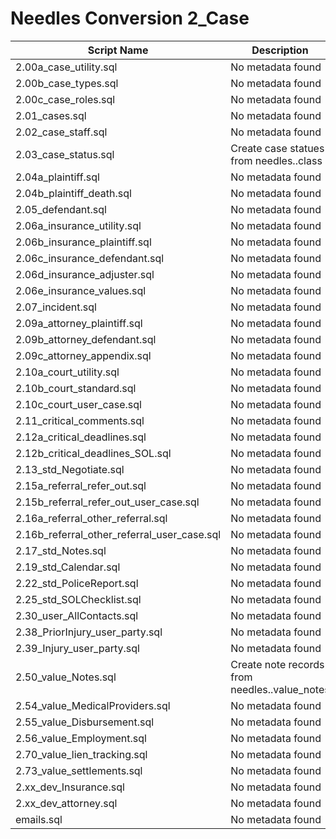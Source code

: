 # Needles Conversion 2_Case

| Script Name | Description | Dependencies |
|-------------|-------------|-------------|
| 2.00a_case_utility.sql | No metadata found | No metadata found |
| 2.00b_case_types.sql | No metadata found | No metadata found |
| 2.00c_case_roles.sql | No metadata found | No metadata found |
| 2.01_cases.sql | No metadata found | No metadata found |
| 2.02_case_staff.sql | No metadata found | No metadata found |
| 2.03_case_status.sql | Create case statues from needles..class | ['2.02_std_Cases.sql'] |
| 2.04a_plaintiff.sql | No metadata found | No metadata found |
| 2.04b_plaintiff_death.sql | No metadata found | No metadata found |
| 2.05_defendant.sql | No metadata found | No metadata found |
| 2.06a_insurance_utility.sql | No metadata found | No metadata found |
| 2.06b_insurance_plaintiff.sql | No metadata found | No metadata found |
| 2.06c_insurance_defendant.sql | No metadata found | No metadata found |
| 2.06d_insurance_adjuster.sql | No metadata found | No metadata found |
| 2.06e_insurance_values.sql | No metadata found | No metadata found |
| 2.07_incident.sql | No metadata found | No metadata found |
| 2.09a_attorney_plaintiff.sql | No metadata found | No metadata found |
| 2.09b_attorney_defendant.sql | No metadata found | No metadata found |
| 2.09c_attorney_appendix.sql | No metadata found | No metadata found |
| 2.10a_court_utility.sql | No metadata found | No metadata found |
| 2.10b_court_standard.sql | No metadata found | No metadata found |
| 2.10c_court_user_case.sql | No metadata found | No metadata found |
| 2.11_critical_comments.sql | No metadata found | No metadata found |
| 2.12a_critical_deadlines.sql | No metadata found | No metadata found |
| 2.12b_critical_deadlines_SOL.sql | No metadata found | No metadata found |
| 2.13_std_Negotiate.sql | No metadata found | No metadata found |
| 2.15a_referral_refer_out.sql | No metadata found | No metadata found |
| 2.15b_referral_refer_out_user_case.sql | No metadata found | No metadata found |
| 2.16a_referral_other_referral.sql | No metadata found | No metadata found |
| 2.16b_referral_other_referral_user_case.sql | No metadata found | No metadata found |
| 2.17_std_Notes.sql | No metadata found | No metadata found |
| 2.19_std_Calendar.sql | No metadata found | No metadata found |
| 2.22_std_PoliceReport.sql | No metadata found | No metadata found |
| 2.25_std_SOLChecklist.sql | No metadata found | No metadata found |
| 2.30_user_AllContacts.sql | No metadata found | No metadata found |
| 2.38_PriorInjury_user_party.sql | No metadata found | No metadata found |
| 2.39_Injury_user_party.sql | No metadata found | No metadata found |
| 2.50_value_Notes.sql | Create note records from needles..value_notes | ['sma_TRN_Cases', 'sma_MST_users'] |
| 2.54_value_MedicalProviders.sql | No metadata found | No metadata found |
| 2.55_value_Disbursement.sql | No metadata found | No metadata found |
| 2.56_value_Employment.sql | No metadata found | No metadata found |
| 2.70_value_lien_tracking.sql | No metadata found | No metadata found |
| 2.73_value_settlements.sql | No metadata found | No metadata found |
| 2.xx_dev_Insurance.sql | No metadata found | No metadata found |
| 2.xx_dev_attorney.sql | No metadata found | No metadata found |
| emails.sql | No metadata found | No metadata found |
